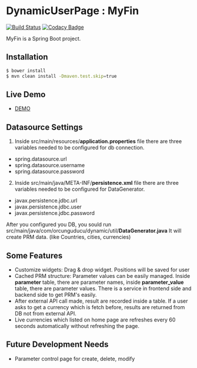 # DynamicUserPage : MyFin
[![Build Status](https://travis-ci.org/oguducu/springboot-angularjs-example.svg?branch=master)](https://travis-ci.org/oguducu/springboot-angularjs-example)
[![Codacy Badge](https://api.codacy.com/project/badge/Grade/f63d6a65a7ed4514a630cadf8f38e7a0)](https://www.codacy.com/app/oguducu/DynamicUserPage?utm_source=github.com&amp;utm_medium=referral&amp;utm_content=oguducu/DynamicUserPage&amp;utm_campaign=Badge_Grade)

MyFin is a Spring Boot project. 

## Installation &nbsp;

```sh
$ bower install
$ mvn clean install -Dmaven.test.skip=true
```

## Live Demo
* [DEMO](https://dynamicuserpage.herokuapp.com/login)


## Datasource Settings

1) Inside src/main/resources/<b>application.properties</b> file there are three variables needed to be configured for db connection.
- spring.datasource.url
- spring.datasource.username
- spring.datasource.password

2) Inside src/main/java/META-INF/<b>persistence.xml</b> file there are three variables needed to be configured for DataGenerator.
- javax.persistence.jdbc.url
- javax.persistence.jdbc.user
- javax.persistence.jdbc.password

After you configured you DB, you sould run src/main/java/com/orcunguducu/dynamic/util/<b>DataGenerator.java</b>
It will create PRM data. (like Countries, cities, currencies)

## Some Features
- Customize widgets: Drag & drop widget. Positions will be saved for user
- Cached PRM structure: Parameter values can be easily managed. Inside <b>parameter</b> table, there are parameter names, inside <b>parameter_value</b> table, there are parameter values. There is a service in frontend side and backend side to get PRM's easily.
- After external API call made, result are recorded inside a table. If a user asks to get a currency which is fetch before, results are returned from DB not from external API.
- Live currencies which listed on home page are refreshes every 60 seconds automatically without refreshing the page.

## Future Development Needs
- Parameter control page for create, delete, modify
